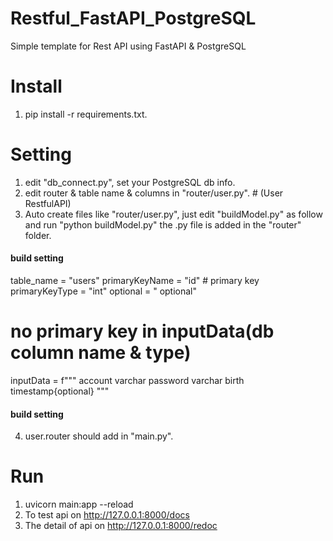 # Restful_FastAPI_PostgreSQL
Simple template for Rest API using FastAPI &amp; PostgreSQL


# Install 
1. pip install -r requirements.txt.

# Setting
1. edit "db_connect.py", set your PostgreSQL db info.
2. edit router & table name & columns in "router/user.py". # (User RestfulAPI)
3. Auto create files like "router/user.py", just edit "buildModel.py" as follow and run "python buildModel.py" 
   the .py file is added in the "router" folder.
#### build setting ####

table_name = "users"
primaryKeyName = "id" # primary key
primaryKeyType = "int"
optional = "	optional"
# no primary key in inputData(db column name & type)
inputData = f"""
account	varchar
password	varchar
birth	timestamp{optional}
"""

#### build setting ####


4. user.router should add in "main.py". 
   
# Run
1. uvicorn main:app --reload
2. To test api on http://127.0.0.1:8000/docs
3. The detail of api on http://127.0.0.1:8000/redoc
